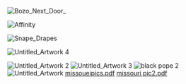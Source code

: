 
![Bozo_Next_Door_](https://github.com/user-attachments/assets/c6a76d63-6612-4b6a-a2a4-d38293a851c8)

![Affinity](https://github.com/user-attachments/assets/d727ffad-e77a-473b-a717-637c3b2923dd)

![Snape_Drapes](https://github.com/user-attachments/assets/392fb85b-6a89-435d-a0c2-dbaa8aa79b73)


![Untitled_Artwork 4](https://github.com/user-attachments/assets/d2d7e2b9-ac9a-468f-8926-cefd92b9a0c0)


<!---
lnunnkin/lnunnkin is a ✨ special ✨ repository because its `README.md` (this file) appears on your GitHub profile.![Money Meditation](https://github.com/user-attachments/assets/9b92161c-9467-48b1-8bac-caf18fcd0b74)

You can click the Preview link to take a look at your changes.
--->
![Untitled_Artwork 2](https://github.com/user-attachments/assets/9d6a39e6-0c0a-40c6-962e-ac146308bdbb)
![Untitled_Artwork 3](https://github.com/user-attachments/assets/8960a166-e599-43a4-a40e-a02070629bc1)
![black pope 2](https://github.com/user-attachments/assets/a1e6cd1f-998e-4e0e-a07d-e2b4b0d66686)
![Untitled_Artwork](https://github.com/user-attachments/assets/70ad5196-2b9d-412f-9e48-5c4363f89b46)
[missoueipics.pdf](https://github.com/user-attachments/files/18514826/missoueipics.pdf)
[missouri pic2.pdf](https://github.com/user-attachments/files/18514840/missouri.pic2.pdf)


